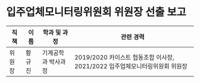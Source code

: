 입주업체모니터링위원회 위원장 선출 보고
===

| 직책 | 이름 | 학과 및 과정 | 관련 경력 | 
|---|---|---|---|
| 위원장 | 황규진 |기계공학과 박사과정 | 2019/2020 카이스트 협동조합 이사장, 2021/2022 입주업체모니터링위원회 위원장| 
